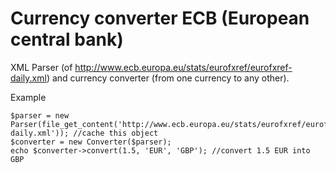 Currency converter ECB (European central bank)
==============================================

XML Parser (of http://www.ecb.europa.eu/stats/eurofxref/eurofxref-daily.xml) and currency converter (from one currency to any other).

Example
    
    $parser = new Parser(file_get_content('http://www.ecb.europa.eu/stats/eurofxref/eurofxref-daily.xml')); //cache this object
    $converter = new Converter($parser);
    echo $converter->convert(1.5, 'EUR', 'GBP'); //convert 1.5 EUR into GBP


